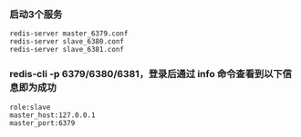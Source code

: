### 启动3个服务

```shell script
redis-server master_6379.conf
redis-server slave_6380.conf
redis-server slave_6381.conf
```
  
### redis-cli -p 6379/6380/6381，登录后通过 info 命令查看到以下信息即为成功

```shell script
role:slave
master_host:127.0.0.1
master_port:6379
```